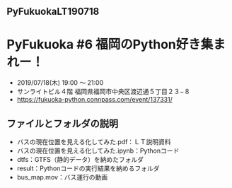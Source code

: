 ## PyFukuokaLT190718
# PyFukuoka #6 福岡のPython好き集まれー！

- 2019/07/18(木) 19:00 〜 21:00
- サンライトビル４階 福岡県福岡市中央区渡辺通５丁目２３−８
- https://fukuoka-python.connpass.com/event/137331/

## ファイルとフォルダの説明
- バスの現在位置を見える化してみた.pdf：ＬＴ説明資料
- バスの現在位置を見える化してみた.ipynb：Pythonコード
- dtfs：GTFS（静的データ）を納めたフォルダ
- result：Pythonコードの実行結果を納めるフォルダ
- bus_map.mov：バス運行の動画
